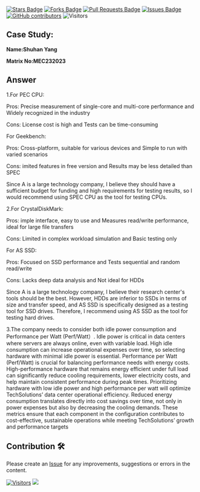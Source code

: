 <a href="https://github.com/drshahizan/computer-system/stargazers"><img src="https://img.shields.io/github/stars/drshahizan/computer-system" alt="Stars Badge"/></a>
<a href="https://github.com/drshahizan/computer-system/network/members"><img src="https://img.shields.io/github/forks/drshahizan/computer-system" alt="Forks Badge"/></a>
<a href="https://github.com/drshahizan/computer-system/pulls"><img src="https://img.shields.io/github/issues-pr/drshahizan/computer-system" alt="Pull Requests Badge"/></a>
<a href="https://github.com/drshahizan/computer-system"><img src="https://img.shields.io/github/issues/drshahizan/computer-system" alt="Issues Badge"/></a>
<a href="https://github.com/drshahizan/computer-system/graphs/contributors"><img alt="GitHub contributors" src="https://img.shields.io/github/contributors/drshahizan/computer-system?color=2b9348"></a>
![Visitors](https://api.visitorbadge.io/api/visitors?path=https%3A%2F%2Fgithub.com%2Fdrshahizan%2Fcomputer-system&labelColor=%23d9e3f0&countColor=%23697689&style=flat)

## Case Study:

**Name:Shuhan Yang** 

**Matrix No:MEC232023** 

## Answer

1.For PEC CPU:
   
   Pros: Precise measurement of single-core and multi-core performance and Widely recognized in the industry

   Cons: License cost is high and Tests can be time-consuming

   For Geekbench:

   Pros: Cross-platform, suitable for various devices and Simple to run with varied scenarios

   Cons: imited features in free version and Results may be less detailed than SPEC

   Since A is a large technology company, I believe they should have a sufficient budget for funding and high requirements for testing results, so I would recommend using SPEC CPU as the tool for testing CPUs.

2.For CrystalDiskMark:

  Pros: imple interface, easy to use and Measures read/write performance, ideal for large file transfers
   
  Cons: Limited in complex workload simulation and Basic testing only
  
  For AS SSD:
  
  Pros: Focused on SSD performance and Tests sequential and random read/write
   
  Cons:  Lacks deep data analysis and Not ideal for HDDs

  Since A is a large technology company, I believe their research center's tools should be the best. However, HDDs are inferior to SSDs in terms of size and transfer speed, and AS SSD is specifically designed as a testing tool for SSD drives. Therefore, I recommend using AS SSD as the tool for testing hard drives.

3.The company needs to consider both idle power consumption and Performance per Watt (Perf/Watt）.
  Idle power is critical in data centers where servers are always online, even with variable load. High idle consumption can increase operational expenses over time, so selecting hardware with minimal idle power is essential.
 Performance per Watt (Perf/Watt) is crucial for balancing performance needs with energy costs. High-performance hardware that remains energy efficient under full load can significantly reduce cooling requirements, lower electricity costs, and help maintain consistent performance during peak times.
 Prioritizing hardware with low idle power and high performance per watt will optimize TechSolutions’ data center operational efficiency. Reduced energy consumption translates directly into cost savings over time, not only in power expenses but also by decreasing the cooling demands. These metrics ensure that each component in the configuration contributes to cost-effective, sustainable operations while meeting TechSolutions’ growth and performance targets
   


## Contribution 🛠️
Please create an [Issue](https://github.com/drshahizan/computer-system/issues) for any improvements, suggestions or errors in the content.

[![Visitors](https://api.visitorbadge.io/api/visitors?path=https%3A%2F%2Fgithub.com%2Fdrshahizan&labelColor=%23697689&countColor=%23555555&style=plastic)](https://visitorbadge.io/status?path=https%3A%2F%2Fgithub.com%2Fdrshahizan)
![](https://hit.yhype.me/github/profile?user_id=81284918)




